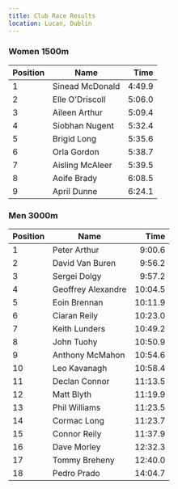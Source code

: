 ```yaml
---
title: Club Race Results 
location: Lucan, Dublin
---
```

### Women 1500m

| Position | Name               | Time    |
|----------|--------------------|--------:|
| 1        | Sinead McDonald    | 4:49.9  |
| 2        | Elle O'Driscoll    | 5:06.0  |
| 3        | Aileen Arthur      | 5:09.4  |
| 4        | Siobhan Nugent     | 5:32.4  |
| 5        | Brigid Long        | 5:35.6  |
| 6        | Orla Gordon        | 5:38.7  |
| 7        | Aisling McAleer    | 5:39.5  |
| 8        | Aoife Brady        | 6:08.5  |
| 9        | April Dunne        | 6:24.1  |




### Men 3000m
| Position | Name               | Time    |
|----------|--------------------|--------:|
| 1        | Peter Arthur       | 9:00.6  |
| 2        | David Van Buren    | 9:56.2  |
| 3        | Sergei Dolgy       | 9:57.2  |
| 4        | Geoffrey Alexandre | 10:04.5 |
| 5        | Eoin Brennan       | 10:11.9 |
| 6        | Ciaran Reily       | 10:23.0 |
| 7        | Keith Lunders      | 10:49.2 |
| 8        | John Tuohy         | 10:50.9 |
| 9        | Anthony McMahon    | 10:54.6 |
| 10       | Leo Kavanagh       | 10:58.4 |
| 11       | Declan Connor      | 11:13.5 |
| 12       | Matt Blyth         | 11:19.9 |
| 13       | Phil Williams      | 11:23.5 |
| 14       | Cormac Long        | 11:23.7 |
| 15       | Connor Reily       | 11:37.9 |
| 16       | Dave Morley        | 12:32.3 |
| 17       | Tommy Breheny      | 12:40.0 |
| 18       | Pedro Prado        | 14:04.7 |
